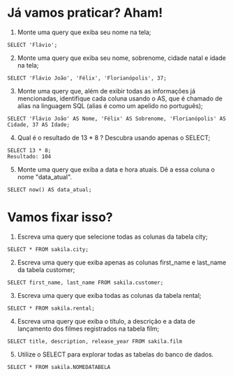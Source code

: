 # Já vamos praticar? Aham!

1. Monte uma query que exiba seu nome na tela;
```
SELECT 'Flávio';
```

2. Monte uma query que exiba seu nome, sobrenome, cidade natal e idade na tela;
```
SELECT 'Flávio João', 'Félix', 'Florianópolis', 37;
```

3. Monte uma query que, além de exibir todas as informações já mencionadas, identifique cada coluna usando o AS, que é chamado de alias na linguagem SQL (alias é como um apelido no português);
```
SELECT 'Flávio João' AS Nome, 'Félix' AS Sobrenome, 'Florianópolis' AS Cidade, 37 AS Idade;
```

4. Qual é o resultado de 13 * 8 ? Descubra usando apenas o SELECT;
```
SELECT 13 * 8;
Resultado: 104
```

5. Monte uma query que exiba a data e hora atuais. Dê a essa coluna o nome "data_atual".
```
SELECT now() AS data_atual;
```

# Vamos fixar isso?

1. Escreva uma query que selecione todas as colunas da tabela city;
```
SELECT * FROM sakila.city;
```

2. Escreva uma query que exiba apenas as colunas first_name e last_name da tabela customer;
```
SELECT first_name, last_name FROM sakila.customer;
```

3. Escreva uma query que exiba todas as colunas da tabela rental;
```
SELECT * FROM sakila.rental;
```

4. Escreva uma query que exiba o título, a descrição e a data de lançamento dos filmes registrados na tabela film;
```
SELECT title, description, release_year FROM sakila.film
```

5. Utilize o SELECT para explorar todas as tabelas do banco de dados.
```
SELECT * FROM sakila.NOMEDATABELA
```